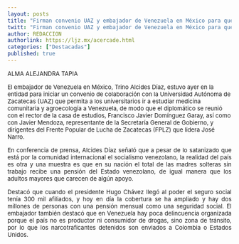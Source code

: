 ```yaml
---
layout: posts
title: "Firman convenio UAZ y embajador de Venezuela en México para que universitarios estudien medicina comunitaria y agroecología en aquel país"
twitt: "Firman convenio UAZ y embajador de Venezuela en México para que universitarios estudien medicina comunitaria y agroecología en aquel país"
author: REDACCION
authorlink: https://ljz.mx/acercade.html
categories: ["Destacadas"]
published: true
---
```

<p style="text-align: justify;">
  <span style="font-size: small;">ALMA ALEJANDRA TAPIA</span>
</p>

<p style="text-align: justify;" />

<span style="font-size: small;" />El embajador de Venezuela en México, Trino Alcides Díaz, estuvo ayer en la entidad para iniciar un convenio de colaboración con la Universidad Autónoma de Zacatecas (UAZ) que permita a los universitarios ir a estudiar medicina comunitaria y agroecología a Venezuela, de modo que el diplomático se reunió con el rector de la casa de estudios, Francisco Javier Domínguez Garay, así como con Javier Mendoza, representante de la Secretaría General de Gobierno, y dirigentes del Frente Popular de Lucha de Zacatecas (FPLZ) que lidera José Narro. </span></p> <p style="text-align: justify;">
  <span style="font-size: small;">En conferencia de prensa, Alcides Díaz señaló que a pesar de lo satanizado que está por la comunidad internacional el socialismo venezolano, la realidad del país es otra y una muestra es que en su nación el total de las madres solteras sin trabajo recibe una pensión del Estado venezolano, de igual manera que los adultos mayores que carecen de algún apoyo.</span>
</p>

<p style="text-align: justify;">
  <span style="font-size: small;">Destacó que cuando el presidente Hugo Chávez llegó al poder el seguro social tenía 300 mil afiliados, y hoy en día la cobertura se ha ampliado y hay dos millones de personas con una pensión mensual como una seguridad social. El embajador también destacó que en Venezuela hay poca delincuencia organizada porque el país no es productor ni consumidor de drogas, sino zona de tránsito, por lo que los narcotraficantes detenidos son enviados a Colombia o Estados Unidos.</span>
</p>
